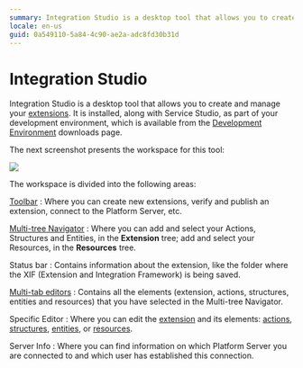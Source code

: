 ```yaml
---
summary: Integration Studio is a desktop tool that allows you to create and manage your extensions.
locale: en-us
guid: 0a549110-5a84-4c90-ae2a-adc8fd30b31d
---
```


# Integration Studio

Integration Studio is a desktop tool that allows you to create and manage your [extensions](<../../extensibility-and-integration/integration-studio/getting-started/extension.md>). It is installed, along with Service Studio, as part of your development environment, which is available from the [Development Environment](https://www.outsystems.com/Downloads/) downloads page. 

The next screenshot presents the workspace for this tool:

![](images/workspace.gif)

The workspace is divided into the following areas:

[Toolbar](<toolbar.md>)
:   Where you can create new extensions, verify and publish an extension, connect to the Platform Server, etc.

[Multi-tree Navigator](<multi-tree-navigator.md>)
:   Where you can add and select your Actions, Structures and Entities, in the **Extension** tree; add and select your Resources, in the **Resources** tree.

Status bar
:   Contains information about the extension, like the folder where the XIF (Extension and Integration Framework) is being saved.

[Multi-tab editors](<multi-tab-editors.md>)
:   Contains all the elements (extension, actions, structures, entities and resources) that you have selected in the Multi-tree Navigator.

Specific Editor
:   Where you can edit the [extension](<editor/extension.md>) and its elements: [actions](<editor/action.md>), [structures](<editor/structure.md>), [entities](<editor/entity.md>), or [resources](<editor/resource.md>).

Server Info
:   Where you can find information on which Platform Server you are connected to and which user has established this connection.
